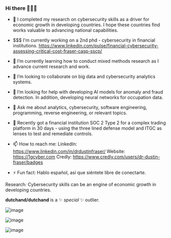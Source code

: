### Hi there 👋🤖💫



- 🔭 I completed my research on cybersecurity skills as a driver for economic growth in developing countries. I hope these countries find works valuable to advancing national capabilities. 

- $$$ I'm currently working on a 2nd phd - cybersecurity in financial institutions. https://www.linkedin.com/pulse/financial-cybersecurity-assessing-critical-cost-fraser-casp-sscp/

- 🌱 I’m currently learning how to conduct mixed methods research as I advance current research and work. 

- 👯 I’m looking to collaborate on big data and cybersecurity analytics systems. 

- 🤔 I’m looking for help with developing AI models for anomaly and fraud detection. In addition, developing neural networks for occupation data.

- 💬 Ask me about analytics, cybersecurity, software engineering, programming, reverse engineering, or relevant topics. 

- 👋 Recently got a financial institution SOC 2 Type 2 for a complex trading platform in 30 days - using the three lined defense model and ITGC as lenses to test and remediate controls.  

- 📫 How to reach me: 
                      LinkedIn: https://www.linkedin.com/in/drdustinfraser/
                      Website: https://1gcyber.com
                      Credly: https://www.credly.com/users/dr-dustin-fraser/badges
                      
- ⚡ Fun fact: Hablo español, así que siéntete libre de conectarte.

Research: Cybersecurity skills can be an engine of economic growth in developing countries.

**dutchand/dutchand** is a ✨ _special_ ✨ outlier.

![image](https://user-images.githubusercontent.com/6117230/185746615-c6b5921c-b8a6-40ee-8b6f-fe2190919090.png)

![image](https://user-images.githubusercontent.com/6117230/185746623-707709ea-aef7-43b9-8104-9019d4d3a3a1.png)

![image](https://user-images.githubusercontent.com/6117230/185746630-d76af0d3-de4e-4b85-9fd2-7261c548fb81.png)
